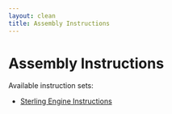 ```yaml
---
layout: clean
title: Assembly Instructions
---
```


# Assembly Instructions

Available instruction sets:

- [Sterling Engine Instructions](Sterling%20Engine%20Instructions/instructions.html)